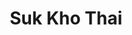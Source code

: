 ---
layout: place
title: Suk Kho Thai
permalink: /florida/port-st-lucie/suk-kho-thai.html
stateAbbr: FL
stateName: Florida
cityName: Port St. Lucie
seo:
  type: restaurant
  links: null
place_id: ChIJW6HYI_Xt3ogRGjNJ_gl_918
photos:
  - name: >-
      places/ChIJW6HYI_Xt3ogRGjNJ_gl_918/photos/AeeoHcI5LPrQjNA2RjzCeVjevzZx8ukfK-4TfIvbKNRd47ObUJQa60IC7jVhptayMl6pJ9fwl2R6D1MtIlu-ZfoXfEQ9-EeEYOeHxYhWBCI-yRElstFewolMEifphzjm1uwc4GgE-28ucydd0DIYb7KZ2L4wimxtaRGB09n8oayIa30eGoAAibjmgOifD8oAe8DPDYL8bIfGvilzxSfWZwdsi-J3QEaUDw56_r3-1-4nheECaIwYG8DgMQpduG2Cs6PzgrFOVQ-6Y6qPsg56xgQEGbFENU81isqAppgT2vUFviCEzA
    widthPx: 726
    heightPx: 524
    authorAttributions:
      - displayName: Suk Kho Thai
        uri: https://maps.google.com/maps/contrib/112004986494304377373
        photoUri: >-
          https://lh3.googleusercontent.com/a-/ALV-UjUKFLCUbREoWB386YhkwZrSYWTP12hmSz5qXfm_bMaNL5BPMS8=s100-p-k-no-mo
    flagContentUri: >-
      https://www.google.com/local/imagery/report/?cb_client=maps_api_places.places_api&image_key=!1e10!2sAF1QipMDpl-NvDT9SBd-XctR8Fma1L6boCx1SgC-F06q&hl=en-US
    googleMapsUri: >-
      https://www.google.com/maps/place//data=!3m4!1e2!3m2!1sAF1QipMDpl-NvDT9SBd-XctR8Fma1L6boCx1SgC-F06q!2e10!4m2!3m1!1s0x88deedf523d8a15b:0x5ff77f09fe49331a
  - name: >-
      places/ChIJW6HYI_Xt3ogRGjNJ_gl_918/photos/AeeoHcJ74KvDjg56xT9iKvMgaqI93rSirQC2-2-1esjiU8sQLCeJKWGKMqGms_I1HwHwFsWec5llrlaXCe7CxgfLZdCllyuRRlqqd1zMV5qr40_5exLtxiBBIvwg0PhySYN1uv9Noa9_EweXXemEe-d4Zh8nQkt5ibHBbfSFBhS_CGKnsfwKsyGgzCxZ8Q9gFgxj0j_G_vZeDBlJgM7brjN-IjSvzKFawdG6ee4e-w9rv9I_nYi1k4t2HuBL7V6Yj0yGlQ3aBAb6ev3rWHEz8LiXEc2TF8MqE8kGXZofxBEQwavurw
    widthPx: 2879
    heightPx: 2159
    authorAttributions:
      - displayName: Suk Kho Thai
        uri: https://maps.google.com/maps/contrib/112004986494304377373
        photoUri: >-
          https://lh3.googleusercontent.com/a-/ALV-UjUKFLCUbREoWB386YhkwZrSYWTP12hmSz5qXfm_bMaNL5BPMS8=s100-p-k-no-mo
    flagContentUri: >-
      https://www.google.com/local/imagery/report/?cb_client=maps_api_places.places_api&image_key=!1e10!2sAF1QipMmJZXKfu0tXVfH-0Eg0_ws4c8GSsRe4zfDYUZ5&hl=en-US
    googleMapsUri: >-
      https://www.google.com/maps/place//data=!3m4!1e2!3m2!1sAF1QipMmJZXKfu0tXVfH-0Eg0_ws4c8GSsRe4zfDYUZ5!2e10!4m2!3m1!1s0x88deedf523d8a15b:0x5ff77f09fe49331a
  - name: >-
      places/ChIJW6HYI_Xt3ogRGjNJ_gl_918/photos/AeeoHcIfhvMhZ1KViLetOBJKgnzrkzj5tajJ8GgHsJNo8kX4uitW_QfmrkSMDiQHO8mMZKzLJ6v6nayOlVxdwIeo-6o1ClHkJZzhg8yoW5VCpKrlCGIWDQ3iiADX7pLiqlIYcP3peZKAAjc2bGt5y35hgsnB0uDodfrr8El01aP8YLK06iFOqhY0RX4YBFhd-TlLLBr-NIyeDNlrCzh2C2ppzaSTFkIzF2GzfHSDl365bO3zFrS_rR-YW3VwxK-nF6zZX1Ur3zTFvI1WBMIMpW1-sdpspW6vJltEZZRyn7ujlgDHlnmUByHcyHOYHvOX4a9ZG80C42a7TJ-DU3GFRTNfNPio4rA3cw2vqH586vCFuROfYRJKYFyLQ1eNwP4vvhMKtrnX_KNj3rzgTwuL9pIZpptRmDeyqTsU3t4CDhEFdUrzVw
    widthPx: 3600
    heightPx: 4800
    authorAttributions:
      - displayName: Stephanie Broffman
        uri: https://maps.google.com/maps/contrib/110362806832179677059
        photoUri: >-
          https://lh3.googleusercontent.com/a/ACg8ocJ0qYHHfXeTmsmoPurAMtM4Ati3fKLJ8Rv57_dlJUMx59ZrhReq=s100-p-k-no-mo
    flagContentUri: >-
      https://www.google.com/local/imagery/report/?cb_client=maps_api_places.places_api&image_key=!1e10!2sCIHM0ogKEICAgMCIu7-YXQ&hl=en-US
    googleMapsUri: >-
      https://www.google.com/maps/place//data=!3m4!1e2!3m2!1sCIHM0ogKEICAgMCIu7-YXQ!2e10!4m2!3m1!1s0x88deedf523d8a15b:0x5ff77f09fe49331a
  - name: >-
      places/ChIJW6HYI_Xt3ogRGjNJ_gl_918/photos/AeeoHcIP3PBLTfDglo9ya7zwMZ1HIqcol35W6DPAKGn2f7Gv7X1ZVyPD2qcH4w0OvkgH8M6FkoKTJhPBSqLIU0MKSnNbgphaTm6ljK-EVWW7dE40LAZDuajV2wlJoUwzwlyS2CFpRlW76JmgCt4eLjFbL1aQrXAMMg63phiPLwCPjgdIXCz7v95BKd6hfZxhKPYN71FS5HdBVERl_1ZmpxsLHPLausqdYYDc7nK7DpgumluoM1-tLe94SHjGgk8Ei3bcAHjoV1uLxBBlA9udJPWUMByQx8L77AGCJwrK2RJhWqGayvPw1NDG3fVFJg0SylYURE1EIHWag_7Z0EvK7sOD910IUlsMfR3u73QDj8VwVvd59CVX6IgVoJGGXE7mklrkdKDosMVUde1_x-z2YrrzF_0WEbdfH4Z9euBy8_4LwbWXivi5
    widthPx: 3024
    heightPx: 4032
    authorAttributions:
      - displayName: Yeidy Gomez
        uri: https://maps.google.com/maps/contrib/112082016537253748470
        photoUri: >-
          https://lh3.googleusercontent.com/a-/ALV-UjWFUqChFfTAOGM1V8qQwpfnKSBO20Bw0RJYk6x1Qw914js77M10=s100-p-k-no-mo
    flagContentUri: >-
      https://www.google.com/local/imagery/report/?cb_client=maps_api_places.places_api&image_key=!1e10!2sCIHM0ogKEICAgID3rJywxAE&hl=en-US
    googleMapsUri: >-
      https://www.google.com/maps/place//data=!3m4!1e2!3m2!1sCIHM0ogKEICAgID3rJywxAE!2e10!4m2!3m1!1s0x88deedf523d8a15b:0x5ff77f09fe49331a
  - name: >-
      places/ChIJW6HYI_Xt3ogRGjNJ_gl_918/photos/AeeoHcLer2GO2EmtJL0dndBH-JHjhRPTGa-eE2X9iPQgfdqEvsBKbR9MZOYvmfC2rx-Vy0k-rvzZlPg18I-GNizSfvYNldiIkq8C5sd2jPtgjUsGFFqHuawZp8jXmFO3PsM5sKfIobJNz7i_HnNS4KrjGQ4OSzP6jjanX6nfkmBFp3pAbUcSfc62tPibYZqLBr6xKVj3AbElLpNkB37jT56x8oKwJK-lllGkSo8pe6q2zSMUZLtu_8X60JSUjCbi9HwKHtqfZR9ccRQJ5Atq31SGau_lEsNawSiqfHmM3On2Vc6347MpPUFb_ArHr264ZSqLdb5FCmCsQhf4pKgaUi1xJIyo7zP0gNc8VNsPAII_GvT5BhS_UqwcqPS_kqRfWajsqFK9WcPMEHGtjRddJuaosuvDyLH1O7S8aaONhfEZMAyW3Q
    widthPx: 4080
    heightPx: 3072
    authorAttributions:
      - displayName: Adrienne McCracken
        uri: https://maps.google.com/maps/contrib/107706344219097556279
        photoUri: >-
          https://lh3.googleusercontent.com/a-/ALV-UjUFYm0cxz5UaZaAn1Q0Aj-iuT0midR8DL_Su6snHOYdNvZpR9yYFg=s100-p-k-no-mo
    flagContentUri: >-
      https://www.google.com/local/imagery/report/?cb_client=maps_api_places.places_api&image_key=!1e10!2sCIHM0ogKEICAgICJ77LzPw&hl=en-US
    googleMapsUri: >-
      https://www.google.com/maps/place//data=!3m4!1e2!3m2!1sCIHM0ogKEICAgICJ77LzPw!2e10!4m2!3m1!1s0x88deedf523d8a15b:0x5ff77f09fe49331a
  - name: >-
      places/ChIJW6HYI_Xt3ogRGjNJ_gl_918/photos/AeeoHcLwdZI8y7eKx2RpTVYRohVJMQDAndpzJXD12y_qyMLCkM7eDffiJVnMCDzUcjhHHZ2Nlgz6V-v3YhDnRSkTkTN6_qYrFQdpQPxXZ1vLekz5ZuW7fSEswhR19Oa09p-Sr1CTTHMGl6o3DazlP410k-LZSjIpML_9zEIxEdIM_0QxOzJRVuMCLTZ1j_fHDIpPNYrKwj-fUvgGCMfk5HbMX42rFM6cusOZRLy94Aq8k6NecJGu2UtWTzp5Tx_2dRXIGlNDgOdQBNnpE2dIDrG3IbXwMzBXpeWMRD1VtsWrucrxgQ
    widthPx: 2879
    heightPx: 2159
    authorAttributions:
      - displayName: Suk Kho Thai
        uri: https://maps.google.com/maps/contrib/112004986494304377373
        photoUri: >-
          https://lh3.googleusercontent.com/a-/ALV-UjUKFLCUbREoWB386YhkwZrSYWTP12hmSz5qXfm_bMaNL5BPMS8=s100-p-k-no-mo
    flagContentUri: >-
      https://www.google.com/local/imagery/report/?cb_client=maps_api_places.places_api&image_key=!1e10!2sAF1QipMPt5ubsoUFoGD01GK3vywueu1_K-sYNlLJYlbA&hl=en-US
    googleMapsUri: >-
      https://www.google.com/maps/place//data=!3m4!1e2!3m2!1sAF1QipMPt5ubsoUFoGD01GK3vywueu1_K-sYNlLJYlbA!2e10!4m2!3m1!1s0x88deedf523d8a15b:0x5ff77f09fe49331a
  - name: >-
      places/ChIJW6HYI_Xt3ogRGjNJ_gl_918/photos/AeeoHcK99u29Q4eswTXSEWMr4pPjGRN7h1_z3_K5PfJJod7uiCccQpj9AKNv789Y-vtrlRUsl64862Igvqkig6kD8Ron0rPWYJO9jorg9O9ndWsSw-6iMx4ixmO2K2YdW_ja-9nBk1iYa-7pfnRuzWpz4Jjm5ldq8secFRZzy6zi1LbP8D3hAWOF1unMzwrhKIROEiEI6H4cF_Cf_bJbwOpn_jmKBEklH2d_38OFq39mO228Twj8EHatDYkjUGzvHar9VCaJqY8ZIZr_J9nq6EVfEfpoTCH_hDiFCFnDCSrWRyNjdOEz0-6aBsF1bYNJistxVsdMf1reAw6HNFB5CpBGGsFxqaBcWHt4UEYhBzkqcacRfdrrFJh-GgmIRqlK_bjeHRINbkiQal2pP2Oy_3Uk6s1pvFWpMi-ffnC_WWwYdd6IX742
    widthPx: 3024
    heightPx: 4032
    authorAttributions:
      - displayName: M R
        uri: https://maps.google.com/maps/contrib/111433414484965687320
        photoUri: >-
          https://lh3.googleusercontent.com/a/ACg8ocLM7nykyzmoolwaQDlEgLPdFT88Cb_73DBmwnp8FIR-q-0tRA=s100-p-k-no-mo
    flagContentUri: >-
      https://www.google.com/local/imagery/report/?cb_client=maps_api_places.places_api&image_key=!1e10!2sCIHM0ogKEICAgMCAuLGpywE&hl=en-US
    googleMapsUri: >-
      https://www.google.com/maps/place//data=!3m4!1e2!3m2!1sCIHM0ogKEICAgMCAuLGpywE!2e10!4m2!3m1!1s0x88deedf523d8a15b:0x5ff77f09fe49331a
  - name: >-
      places/ChIJW6HYI_Xt3ogRGjNJ_gl_918/photos/AeeoHcIqyVk7oXml-13BSwcEYhzZF-OOQ19TkPpLs21BoRDGegjX6v9CG50qHMJUhUroN9p78aE-18fIPqX4I8CKbLvB17Xn6hDA1VROjJEKqhyfSNx9wpimWafwJjnfsePawGTA-QwyH1CYyikP4wjaJiNCLVwAh_NI7gQIvHbbUzNdg5ixBqDIQcfup-Lv6eIzVZNMa4J-SI_Ob31faqvRIuvNOspCflup_kigWmt2cuz7-_E8K2n0x_cHeD9C32GS-Zb0HVvIb0U9UrzGiKrelCwkL8P50jPbPVUZYVe2K2ecBw
    widthPx: 2879
    heightPx: 2159
    authorAttributions:
      - displayName: Suk Kho Thai
        uri: https://maps.google.com/maps/contrib/112004986494304377373
        photoUri: >-
          https://lh3.googleusercontent.com/a-/ALV-UjUKFLCUbREoWB386YhkwZrSYWTP12hmSz5qXfm_bMaNL5BPMS8=s100-p-k-no-mo
    flagContentUri: >-
      https://www.google.com/local/imagery/report/?cb_client=maps_api_places.places_api&image_key=!1e10!2sAF1QipN-eOFlUBdxmeWyfJ-UXq2DCnPMni2GmravuEXg&hl=en-US
    googleMapsUri: >-
      https://www.google.com/maps/place//data=!3m4!1e2!3m2!1sAF1QipN-eOFlUBdxmeWyfJ-UXq2DCnPMni2GmravuEXg!2e10!4m2!3m1!1s0x88deedf523d8a15b:0x5ff77f09fe49331a
  - name: >-
      places/ChIJW6HYI_Xt3ogRGjNJ_gl_918/photos/AeeoHcKCnVvGEQvQu_194o0ob1TCRNGYk8Nut9GwEp_P_J5hGXomoCaRNyEB9ezp40HYhi3nkTyF_BnTikzscXMUSbSB7fjZqSUPFTK4kWk4H8nx2pA_h52-1FRG6wIIZGQvmO8KUUD8CiMlZ25vZVUJIdNywcERTadsBYwxLSBX4Ps37jpDcWS0HuyNp-LiQjLimGL4e0D4AzxXhNhtqvkJnpVAvSFAiwgnBFYTHoVQ2bTc-FGkN1We00OrTxRhR0j-51ZmVHclVJvvDBnT8qm6d2q2UFa_uBazxeulXk07kLazwrmfWHZRFmhg5jZhaGU5sDvdlXfSQj0qgDcrSazNYbnoPTA4roAQ9yzAQPk62osfpPlphQDo6amdWzRVzfu8GuYdBLJ8qoudlLV6zIbIcR3xRPm5-_i8OsPGrhkliFOfPg
    widthPx: 4624
    heightPx: 3468
    authorAttributions:
      - displayName: Henry Rawlings
        uri: https://maps.google.com/maps/contrib/102258867230186428577
        photoUri: >-
          https://lh3.googleusercontent.com/a/ACg8ocLYa780FhRbMtE3GIoeDbmkAwGuYuYsMuFBMhfJtpPfQK09Yw=s100-p-k-no-mo
    flagContentUri: >-
      https://www.google.com/local/imagery/report/?cb_client=maps_api_places.places_api&image_key=!1e10!2sCIHM0ogKEICAgICX8OP5EA&hl=en-US
    googleMapsUri: >-
      https://www.google.com/maps/place//data=!3m4!1e2!3m2!1sCIHM0ogKEICAgICX8OP5EA!2e10!4m2!3m1!1s0x88deedf523d8a15b:0x5ff77f09fe49331a
  - name: >-
      places/ChIJW6HYI_Xt3ogRGjNJ_gl_918/photos/AeeoHcLQQOVBpSx34TMPC83Kmr3UAY3bkOfA565RxVkW6qufLRBnKcIw7jAWctxvVvDK4WXu-zhv9mvtJ7T9fwyGL4Lkw9EqvoMh9D4yy4peAx1M_LmPHXWD7uX-JdBJaKIDOY6zFBLzOg94W3jppM-kbqx2333yyPSKIOCE-Tu3tyC8jqVRyCiwa-UVddjwfH5BkPifnzpkMFOecOl0qynmp_0K5U83lwzBrH4gVn-jdWrSgusi-WMhu7avSHeC4Evp-97P2QM43_W9ryTCDco_P2mrgBHVanAPNj1AOaxPbWINsMVOpO5MXh61P7bwgfLkUw5wY-GUq7dKGgwIctNTybvnuYnCUkZR8koj4kmffoKEnypP4KvCTX8xgVYQKRex9y4DdtzOdi-XssDmE2Rz3xulloX7x0wmWmKuYuIpf3sPdQiR
    widthPx: 3072
    heightPx: 4080
    authorAttributions:
      - displayName: William Tuck Schwimer
        uri: https://maps.google.com/maps/contrib/102822546010335645591
        photoUri: >-
          https://lh3.googleusercontent.com/a-/ALV-UjXZLFHzoIpYxmCgSUOw8tsDEhg1YJ7qHNu9wXURk9VfZBUHBUhIlg=s100-p-k-no-mo
    flagContentUri: >-
      https://www.google.com/local/imagery/report/?cb_client=maps_api_places.places_api&image_key=!1e10!2sCIHM0ogKEICAgIDRjYPM9wE&hl=en-US
    googleMapsUri: >-
      https://www.google.com/maps/place//data=!3m4!1e2!3m2!1sCIHM0ogKEICAgIDRjYPM9wE!2e10!4m2!3m1!1s0x88deedf523d8a15b:0x5ff77f09fe49331a
address: 742 SW Bayshore Blvd, Port St. Lucie, FL 34983, USA
street: 742 SW Bayshore Blvd
city: Port St. Lucie
state: FL
zip: '34983'
country: USA
neighborhood: null
latitude: '27.311753'
longitude: '-80.371817'
accessibility_options:
  wheelchairAccessibleParking: true
  wheelchairAccessibleEntrance: true
  wheelchairAccessibleRestroom: true
  wheelchairAccessibleSeating: true
business_status: OPERATIONAL
name: Suk Kho Thai
google_maps_links:
  directionsUri: >-
    https://www.google.com/maps/dir//''/data=!4m7!4m6!1m1!4e2!1m2!1m1!1s0x88deedf523d8a15b:0x5ff77f09fe49331a!3e0
  placeUri: https://maps.google.com/?cid=6915135433748329242
  writeAReviewUri: >-
    https://www.google.com/maps/place//data=!4m3!3m2!1s0x88deedf523d8a15b:0x5ff77f09fe49331a!12e1
  reviewsUri: >-
    https://www.google.com/maps/place//data=!4m4!3m3!1s0x88deedf523d8a15b:0x5ff77f09fe49331a!9m1!1b1
  photosUri: >-
    https://www.google.com/maps/place//data=!4m3!3m2!1s0x88deedf523d8a15b:0x5ff77f09fe49331a!10e5
primary_type: Thai Restaurant
opening_hours:
  regular: null
  current: null
secondary_opening_hours:
  regular:
    weekdayDescriptions: null
    type: null
  current:
    weekdayDescriptions: null
    type: null
phone: null
price_level: null
price_range: null
rating: null
rating_count: 0
website: null
description: >-
  Discover Suk Kho Thai in Port St. Lucie, FL$$$Suk Kho Thai in Port St. Lucie,
  FL, offers a delightful blend of authentic Thai flavors in a cozy and
  inclusive environment, making it a standout choice for local dining
  enthusiasts. The restaurant features wheelchair-accessible amenities,
  including parking, entrances, restrooms, and seating, ensuring a comfortable
  visit for all guests. Its inviting atmosphere is captured in various photos
  that showcase a warm setting perfect for casual meals or gatherings. Whether
  you're exploring nearby Thai options or seeking a welcoming spot for everyday
  eats, this location brings a taste of cultural cuisine with thoughtful design
  elements. Overall, it's an appealing destination for those looking to enjoy
  flavorful dishes in a relaxed Florida setting.
generative_summary: >-
  Discover Suk Kho Thai in Port St. Lucie, FL$$$Suk Kho Thai in Port St. Lucie,
  FL, offers a delightful blend of authentic Thai flavors in a cozy and
  inclusive environment, making it a standout choice for local dining
  enthusiasts. The restaurant features wheelchair-accessible amenities,
  including parking, entrances, restrooms, and seating, ensuring a comfortable
  visit for all guests. Its inviting atmosphere is captured in various photos
  that showcase a warm setting perfect for casual meals or gatherings. Whether
  you're exploring nearby Thai options or seeking a welcoming spot for everyday
  eats, this location brings a taste of cultural cuisine with thoughtful design
  elements. Overall, it's an appealing destination for those looking to enjoy
  flavorful dishes in a relaxed Florida setting.
generative_disclosure: Summarized by AI using the Grok-3-Mini model.
reviews: null
review_summary: >-
  Insights from Visitor Feedback$$$Although specific reviews for this spot are
  limited, the overall vibe from available insights suggests it's a reliable
  choice for straightforward Thai dining experiences. Visitors often highlight
  the approachable atmosphere and accessibility features, making it feel
  user-friendly for everyday meals. Feedback tends to appreciate the welcoming
  setup without overwhelming extras, pointing to a solid option for quick
  lunches or relaxed evenings. In a casual tone, it's clear that the place holds
  up well for those seeking uncomplicated, tasty fare in the area. Ultimately,
  the general sentiment leans positive, encouraging first-timers to give it a
  try for an honest, no-fuss meal.
review_disclosure: Summarized by AI using the Grok-3-Mini model.
parking_options: null
payment_options: null
allow_dogs: null
curbside_pickup: null
delivery: null
dine_in: null
good_for_children: null
good_for_groups: null
good_for_sports: null
live_music: null
menu_for_children: null
outdoor_seating: null
reservable: null
restroom: null
serves_beer: null
serves_breakfast: null
serves_brunch: null
serves_cocktails: null
serves_coffee: null
serves_dinner: null
serves_dessert: null
serves_lunch: null
serves_vegetarian_food: null
serves_wine: null
takeout: null
update_category: pro
places_description: null

---